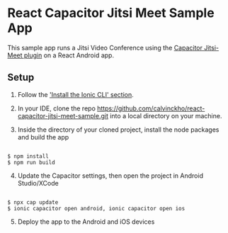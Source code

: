 # React Capacitor Jitsi Meet Sample App

This sample app runs a Jitsi Video Conference using the [Capacitor Jitsi-Meet plugin](https://github.com/calvinckho/capacitor-jitsi-meet) on a React Android app.

## Setup

1. Follow the ['Install the Ionic CLI' section](https://ionicframework.com/docs/installation/cli).

2. In your IDE, clone the repo https://github.com/calvinckho/react-capacitor-jitsi-meet-sample.git into a local directory on your machine.

3. Inside the directory of your cloned project, install the node packages and build the app

```

$ npm install
$ npm run build

```

4. Update the Capacitor settings, then open the project in Android Studio/XCode

```

$ npx cap update
$ ionic capacitor open android, ionic capacitor open ios

```

5. Deploy the app to the Android and iOS devices

